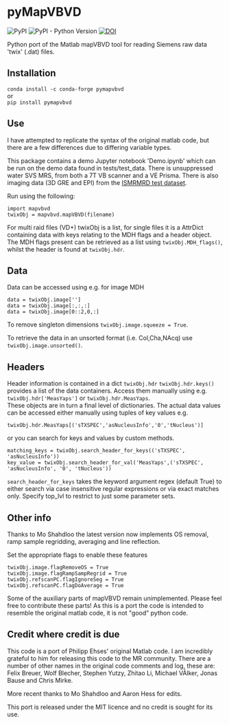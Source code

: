# pyMapVBVD

![PyPI](https://img.shields.io/pypi/v/pyMapVBVD)
![PyPI - Python Version](https://img.shields.io/pypi/pyversions/pyMapVBVD)
[![DOI](https://zenodo.org/badge/DOI/10.5281/zenodo.5909806.svg)](https://doi.org/10.5281/zenodo.5909806)


Python port of the Matlab mapVBVD tool for reading Siemens raw data 'twix' (.dat) files.

## Installation
`conda install -c conda-forge pymapvbvd`  
or  
`pip install pymapvbvd`

## Use

I have attempted to replicate the syntax of the original matlab code, but there are a few differences due to differing variable types.

This package contains a demo Jupyter notebook 'Demo.ipynb' which can be run on the demo data found in tests/test_data. There is unsuppressed water SVS MRS, from both a 7T VB scanner and a VE Prisma. There is also imaging data (3D GRE and EPI) from the [ISMRMRD test dataset](https://doi.org/10.5281/zenodo.33166). 

Run using the following:
```
import mapvbvd
twixObj = mapvbvd.mapVBVD(filename)
```

For multi raid files (VD+) twixObj is a list, for single files it is a AttrDict containing data with keys relating to the MDH flags and a header object. The MDH flags present can be retrieved as a list using `twixObj.MDH_flags()`, whilst the header is found at `twixObj.hdr`.

## Data

Data can be accessed using e.g. for image MDH
```
data = twixObj.image['']
data = twixObj.image[:,:,:]
data = twixObj.image[0::2,0,:]
```

To remove singleton dimensions `twixObj.image.squeeze = True`.

To retrieve the data in an unsorted format (i.e. Col,Cha,NAcq) use `twixObj.image.unsorted()`.

## Headers

Header information is contained in a dict `twixObj.hdr`
`twixObj.hdr.keys()` provides a list of the data containers.
Access them manually using e.g. `twixObj.hdr['MeasYaps']` or `twixObj.hdr.MeasYaps`.  
These objects are in turn a final level of dictionaries. The actual data values can be accessed either manually using tuples of key values e.g.
```
twixObj.hdr.MeasYaps[('sTXSPEC','asNucleusInfo','0','tNucleus')]
```
or you can search for keys and values by custom methods.
```
matching_keys = twixObj.search_header_for_keys(('sTXSPEC', 'asNucleusInfo'))
key_value = twixObj.search_header_for_val('MeasYaps',('sTXSPEC', 'asNucleusInfo', '0', 'tNucleus'))
```

`search_header_for_keys` takes the keyword argument regex (default True) to either search via case insensitive regular expressions or via exact matches only. Specify top_lvl to restrict to just some parameter sets.

## Other info

Thanks to Mo Shahdloo the latest version now implements OS removal, ramp sample regridding, averaging and line reflection.

Set the appropriate flags to enable these features
```
twixObj.image.flagRemoveOS = True
twixObj.image.flagRampSampRegrid = True
twixObj.refscanPC.flagIgnoreSeg = True
twixObj.refscanPC.flagDoAverage = True
```

Some of the auxiliary parts of mapVBVD remain unimplemented. Please feel free to contribute these parts! As this is a port the code is intended to resemble the original matlab code, it is not "good" python code.

## Credit where credit is due
This code is a port of Philipp Ehses' original Matlab code. I am incredibly grateful to him for releasing this code to the MR community. There are a number of other names in the original code comments and log, these are: Felix Breuer, Wolf Blecher, Stephen Yutzy, Zhitao Li, Michael VÃlker, Jonas Bause and Chris Mirke.

More recent thanks to Mo Shahdloo and Aaron Hess for edits.

This port is released under the MIT licence and no credit is sought for its use.